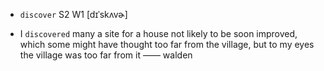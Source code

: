 - `discover` S2 W1 [dɪˈskʌvɚ]



-  I `discovered` many a site for a house not likely to be soon improved, which some might have thought too far from the village, but to my eyes the village was too far from it —— walden